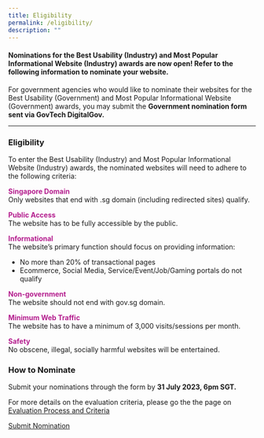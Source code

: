 ```yaml
---
title: Eligibility
permalink: /eligibility/
description: ""
---
```

<style type="text/css">
.content h4 {
    color: #B41E8E;
    font-weight: 700;
}
</style>
<h4>Nominations for the Best Usability (Industry) and Most Popular Informational Website (Industry) awards are now open! Refer to the following information to nominate your website.</h4>
<p>For government agencies who would like to nominate their websites for the Best Usability (Government) and Most Popular Informational Website (Government) awards, you may submit the <strong>Government nomination form sent via GovTech DigitalGov.</strong></p>
<hr>
<h3>Eligibility</h3>
To enter the Best Usability (Industry) and Most Popular Informational Website (Industry) awards, the nominated websites will need to adhere to the following criteria:
<p><strong style="color:#B41E8E;">Singapore Domain</strong><br>
  Only websites that end with .sg domain (including redirected sites) qualify. </p>
<p><strong style="color:#B41E8E;">Public Access</strong><br>
  The website has to be fully accessible by the public. </p>
<p><strong style="color:#B41E8E;">Informational</strong><br>
  The website’s primary function should focus on providing information:</p>
<ul>
  <li>No more than 20% of transactional pages</li>
  <li>Ecommerce, Social Media, Service/Event/Job/Gaming portals do not qualify </li>
</ul>
<p><strong style="color:#B41E8E;">Non-government</strong><br>
  The website should not end with gov.sg domain.</p>
<p><strong style="color:#B41E8E;">Minimum Web Traffic </strong><br>
  The website has to have a minimum of 3,000 visits/sessions per month. </p>
<p><strong style="color:#B41E8E;">Safety</strong><br>
  No obscene, illegal, socially harmful websites will be entertained.</p>
<h3>How to Nominate</h3>
<p>Submit your nominations through the form by <strong>31 July 2023, 6pm SGT.</strong></p>
<p>For more details on the evaluation criteria, please go the the page on <a aria-label="Link to Evaluation Process and Criteria" href="/evaluation-process">Evaluation Process and Criteria</a></p>
<div class="row is-centered"><a class="bp-button is-primary is-medium is-text" href="/submit-nomination/">Submit Nomination</a></div>